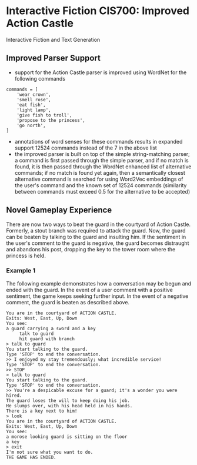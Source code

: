 # Interactive Fiction CIS700: Improved Action Castle
Interactive Fiction and Text Generation

## Improved Parser Support 

* support for the Action Castle parser is improved using WordNet for the following commands
```
commands = [
	'wear crown',
	'smell rose',
	'eat fish',
	'light lamp',
	'give fish to troll',
	'propose to the princess',
	'go north',
]
```
* annotations of word senses for these commands results in expanded support 12524 commands instead of the 7 in the above list
* the improved parser is built on top of the simple string-matching parser; a command is first passed through the simple parser, and if no match is found, it is then passed through the WordNet enhanced list of alternative commands; if no match is found yet again, then a semantically closest alternative command is searched for using Word2Vec embeddings of the user's command and the known set of 12524 commands (similarity between commands must exceed 0.5 for the alternative to be accepted)

## Novel Gameplay Experience

There are now two ways to beat the guard in the courtyard of Action Castle. Formerly, a stout branch was required to attack the guard. Now, the guard can be beaten by talking to the guard and insulting him. If the sentiment in the user's comment to the guard is negative, the guard becomes distraught and abandons his post, dropping the key to the tower room where the princess is held. 

### Example 1 

The following example demonstrates how a conversation may be begun and ended with the guard. In the event of a user comment with a positive sentiment, the game keeps seeking further input. In the event of a negative comment, the guard is beaten as described above.

```
You are in the courtyard of ACTION CASTLE.
Exits: West, East, Up, Down
You see: 
a guard carrying a sword and a key
	 talk to guard
	 hit guard with branch
> talk to guard
You start talking to the guard.
Type 'STOP' to end the conversation.
>> I enjoyed my stay tremendously; what incredible service!
Type 'STOP' to end the conversation.
>> STOP
> talk to guard
You start talking to the guard.
Type 'STOP' to end the conversation.
>> You're a despicable excuse for a guard; it's a wonder you were hired.
The guard loses the will to keep doing his job.
He slumps over, with his head held in his hands.
There is a key next to him!
> look
You are in the courtyard of ACTION CASTLE.
Exits: West, East, Up, Down
You see: 
a morose looking guard is sitting on the floor
a key
> exit
I'm not sure what you want to do.
THE GAME HAS ENDED.
```
